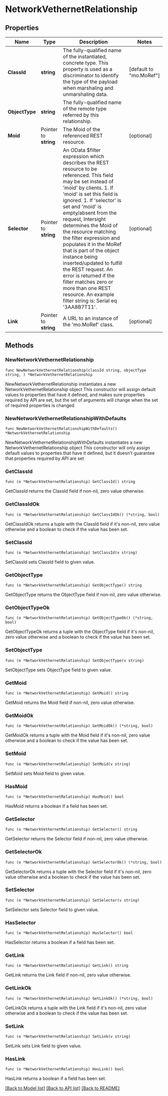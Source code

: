 # NetworkVethernetRelationship

## Properties

Name | Type | Description | Notes
------------ | ------------- | ------------- | -------------
**ClassId** | **string** | The fully-qualified name of the instantiated, concrete type. This property is used as a discriminator to identify the type of the payload when marshaling and unmarshaling data. | [default to "mo.MoRef"]
**ObjectType** | **string** | The fully-qualified name of the remote type referred by this relationship. | 
**Moid** | Pointer to **string** | The Moid of the referenced REST resource. | [optional] 
**Selector** | Pointer to **string** | An OData $filter expression which describes the REST resource to be referenced. This field may be set instead of &#39;moid&#39; by clients. 1. If &#39;moid&#39; is set this field is ignored. 1. If &#39;selector&#39; is set and &#39;moid&#39; is empty/absent from the request, Intersight determines the Moid of the resource matching the filter expression and populates it in the MoRef that is part of the object instance being inserted/updated to fulfill the REST request. An error is returned if the filter matches zero or more than one REST resource. An example filter string is: Serial eq &#39;3AA8B7T11&#39;. | [optional] 
**Link** | Pointer to **string** | A URL to an instance of the &#39;mo.MoRef&#39; class. | [optional] 

## Methods

### NewNetworkVethernetRelationship

`func NewNetworkVethernetRelationship(classId string, objectType string, ) *NetworkVethernetRelationship`

NewNetworkVethernetRelationship instantiates a new NetworkVethernetRelationship object
This constructor will assign default values to properties that have it defined,
and makes sure properties required by API are set, but the set of arguments
will change when the set of required properties is changed

### NewNetworkVethernetRelationshipWithDefaults

`func NewNetworkVethernetRelationshipWithDefaults() *NetworkVethernetRelationship`

NewNetworkVethernetRelationshipWithDefaults instantiates a new NetworkVethernetRelationship object
This constructor will only assign default values to properties that have it defined,
but it doesn't guarantee that properties required by API are set

### GetClassId

`func (o *NetworkVethernetRelationship) GetClassId() string`

GetClassId returns the ClassId field if non-nil, zero value otherwise.

### GetClassIdOk

`func (o *NetworkVethernetRelationship) GetClassIdOk() (*string, bool)`

GetClassIdOk returns a tuple with the ClassId field if it's non-nil, zero value otherwise
and a boolean to check if the value has been set.

### SetClassId

`func (o *NetworkVethernetRelationship) SetClassId(v string)`

SetClassId sets ClassId field to given value.


### GetObjectType

`func (o *NetworkVethernetRelationship) GetObjectType() string`

GetObjectType returns the ObjectType field if non-nil, zero value otherwise.

### GetObjectTypeOk

`func (o *NetworkVethernetRelationship) GetObjectTypeOk() (*string, bool)`

GetObjectTypeOk returns a tuple with the ObjectType field if it's non-nil, zero value otherwise
and a boolean to check if the value has been set.

### SetObjectType

`func (o *NetworkVethernetRelationship) SetObjectType(v string)`

SetObjectType sets ObjectType field to given value.


### GetMoid

`func (o *NetworkVethernetRelationship) GetMoid() string`

GetMoid returns the Moid field if non-nil, zero value otherwise.

### GetMoidOk

`func (o *NetworkVethernetRelationship) GetMoidOk() (*string, bool)`

GetMoidOk returns a tuple with the Moid field if it's non-nil, zero value otherwise
and a boolean to check if the value has been set.

### SetMoid

`func (o *NetworkVethernetRelationship) SetMoid(v string)`

SetMoid sets Moid field to given value.

### HasMoid

`func (o *NetworkVethernetRelationship) HasMoid() bool`

HasMoid returns a boolean if a field has been set.

### GetSelector

`func (o *NetworkVethernetRelationship) GetSelector() string`

GetSelector returns the Selector field if non-nil, zero value otherwise.

### GetSelectorOk

`func (o *NetworkVethernetRelationship) GetSelectorOk() (*string, bool)`

GetSelectorOk returns a tuple with the Selector field if it's non-nil, zero value otherwise
and a boolean to check if the value has been set.

### SetSelector

`func (o *NetworkVethernetRelationship) SetSelector(v string)`

SetSelector sets Selector field to given value.

### HasSelector

`func (o *NetworkVethernetRelationship) HasSelector() bool`

HasSelector returns a boolean if a field has been set.

### GetLink

`func (o *NetworkVethernetRelationship) GetLink() string`

GetLink returns the Link field if non-nil, zero value otherwise.

### GetLinkOk

`func (o *NetworkVethernetRelationship) GetLinkOk() (*string, bool)`

GetLinkOk returns a tuple with the Link field if it's non-nil, zero value otherwise
and a boolean to check if the value has been set.

### SetLink

`func (o *NetworkVethernetRelationship) SetLink(v string)`

SetLink sets Link field to given value.

### HasLink

`func (o *NetworkVethernetRelationship) HasLink() bool`

HasLink returns a boolean if a field has been set.


[[Back to Model list]](../README.md#documentation-for-models) [[Back to API list]](../README.md#documentation-for-api-endpoints) [[Back to README]](../README.md)


